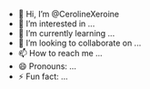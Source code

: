 - 👋 Hi, I’m @CerolineXeroine
- 👀 I’m interested in ...
- 🌱 I’m currently learning ...
- 💞️ I’m looking to collaborate on ...
- 📫 How to reach me ...
- 😄 Pronouns: ...
- ⚡ Fun fact: ...

<!---
CerolineXeroine/CerolineXeroine is a ✨ special ✨ repository because its `README.md` (this file) appears on your GitHub profile.
You can click the Preview link to take a look at your changes.
--->
